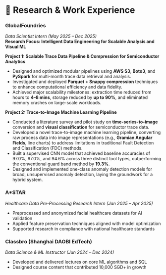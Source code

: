 # 💼 Research & Work Experience

### **GlobalFoundries**   
*Data Scientist Intern (May 2025 – Dec 2025)*  
**Research Focus: Intelligent Data Engineering for Scalable Analysis and Visual ML**

**Project 1: Scalable Trace Data Pipeline & Compression for Semiconductor Analytics**  
- Designed and optimized modular pipelines using **AWS S3**, **Boto3**, and **PySpark** for multi-month trace data retrieval and analysis.  
- Investigated and deployed **Parquet + Snappy compression** techniques to enhance computational efficiency and data fidelity.  
- Achieved major scalability milestones: extraction time reduced from hours to **4–8 mins**, storage reduced by **up to 90%**, and eliminated memory crashes on large-scale workloads.

**Project 2: Trace-to-Image Machine Learning Pipeline**  
- Conducted a literature survey and pilot study on **time-series-to-image** conversion and **visual classification** for semiconductor trace data.  
- Developed a novel trace-to-image machine learning pipeline, converting raw process data into image representations (e.g., **Gramian Angular Fields**, line charts) to address limitations in traditional Fault Detection and Classification (FDC) methods.
- Built a supervised CNN model that achieved baseline accuracies of 97.0%, 97.0%, and 94.6% across three distinct tool types, outperforming the conventional guard band method by **19.3%**.
- Designed and implemented one-class anomaly detection models for broad, unsupervised anomaly detection, laying the groundwork for a hybrid system.



### **A*STAR**  
*Healthcare Data Pre-Processing Research Intern (Jan 2025 – Apr 2025)*  
- Preprocessed and anonymized facial healthcare datasets for AI validation  
- Applied feature preservation techniques aligned with model optimization  
- Supported research in compliance with national healthcare standards

### **Classbro (Shanghai DAOBI EdTech)**  
*Data Science & ML Instructor (Jun 2024 – Dec 2024)*  
- Developed and delivered lectures on core ML algorithms and SQL  
- Designed course content that contributed 10,000 SGD+ in growth
